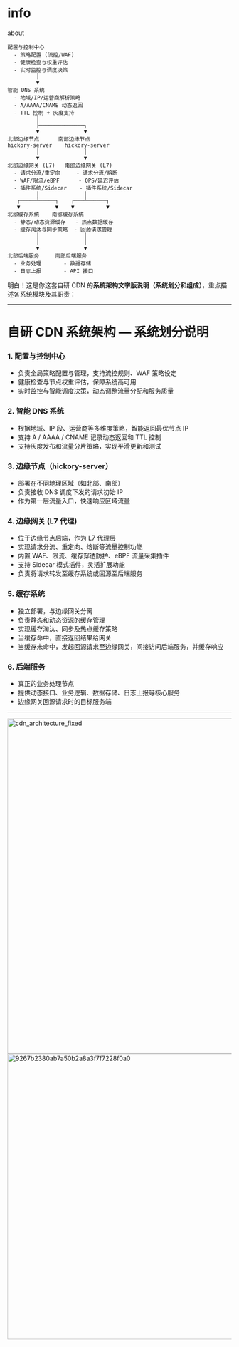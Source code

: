 # info
about

```
配置与控制中心
  - 策略配置 (流控/WAF)
  - 健康检查与权重评估
  - 实时监控与调度决策
         │
         ▼
智能 DNS 系统
  - 地域/IP/运营商解析策略
  - A/AAAA/CNAME 动态返回
  - TTL 控制 + 灰度支持
         │
         ├──────────────┐
         ▼              ▼
北部边缘节点      南部边缘节点
hickory-server    hickory-server
         │              │
         ▼              ▼
北部边缘网关 (L7)   南部边缘网关 (L7)
  - 请求分流/重定向     - 请求分流/熔断
  - WAF/限流/eBPF      - QPS/延迟评估
  - 插件系统/Sidecar    - 插件系统/Sidecar
         │              │
   ┌─────┴─────┐    ┌───┴──────┐
   ▼           ▼    ▼          ▼
北部缓存系统    南部缓存系统
  - 静态/动态资源缓存   - 热点数据缓存
  - 缓存淘汰与同步策略  - 回源请求管理
         │              │
         │              │
         ▼              ▼
北部后端服务     南部后端服务
  - 业务处理       - 数据存储
  - 日志上报       - API 接口

```


明白！这是你这套自研 CDN 的**系统架构文字版说明（系统划分和组成）**，重点描述各系统模块及其职责：

---

# 自研 CDN 系统架构 — 系统划分说明

### 1. 配置与控制中心

* 负责全局策略配置与管理，支持流控规则、WAF 策略设定
* 健康检查与节点权重评估，保障系统高可用
* 实时监控与智能调度决策，动态调整流量分配和服务质量

### 2. 智能 DNS 系统

* 根据地域、IP 段、运营商等多维度策略，智能返回最优节点 IP
* 支持 A / AAAA / CNAME 记录动态返回和 TTL 控制
* 支持灰度发布和流量分片策略，实现平滑更新和测试

### 3. 边缘节点（hickory-server）

* 部署在不同地理区域（如北部、南部）
* 负责接收 DNS 调度下发的请求初始 IP
* 作为第一层流量入口，快速响应区域流量

### 4. 边缘网关 (L7 代理)

* 位于边缘节点后端，作为 L7 代理层
* 实现请求分流、重定向、熔断等流量控制功能
* 内置 WAF、限流、缓存穿透防护、eBPF 流量采集插件
* 支持 Sidecar 模式插件，灵活扩展功能
* 负责将请求转发至缓存系统或回源至后端服务

### 5. 缓存系统

* 独立部署，与边缘网关分离
* 负责静态和动态资源的缓存管理
* 实现缓存淘汰、同步及热点缓存策略
* 当缓存命中，直接返回结果给网关
* 当缓存未命中，发起回源请求至边缘网关，间接访问后端服务，并缓存响应

### 6. 后端服务

* 真正的业务处理节点
* 提供动态接口、业务逻辑、数据存储、日志上报等核心服务
* 边缘网关回源请求时的目标服务端

---



<img width="592" height="752" alt="cdn_architecture_fixed" src="https://github.com/user-attachments/assets/59617871-6681-40d1-9f65-f49cb37fc8c2" />



<img width="880" height="641" alt="9267b2380ab7a50b2a8a3f7f7228f0a0" src="https://github.com/user-attachments/assets/2cfe1748-d56b-41c5-b2fd-0bd11ed61635" />
